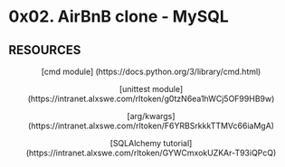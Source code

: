 <h1> 0x02. AirBnB clone - MySQL </h1>

<h2> RESOURCES </h2>
<center> [cmd module] (https://docs.python.org/3/library/cmd.html)
<br>
<p> [unittest module] (https://intranet.alxswe.com/rltoken/g0tzN6ea1hWCj5OF99HB9w) </p>
<p> [arg/kwargs] (https://intranet.alxswe.com/rltoken/F6YRBSrkkkTTMVc66iaMgA) </p>
<p> [SQLAlchemy tutorial] (https://intranet.alxswe.com/rltoken/GYWCmxokUZKAr-T93iQPcQ) </p>

